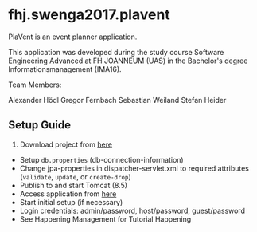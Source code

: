 # fhj.swenga2017.plavent

PlaVent is an event planner application.


This application was developed during the study course Software Engineering Advanced at FH JOANNEUM (UAS)
in the Bachelor's degree Informationsmanagement (IMA16).

Team Members:

Alexander Hödl
Gregor Fernbach
Sebastian Weiland
Stefan Heider

## Setup Guide
1. Download project from [here](https://github.com/sweiland/fhj.swenga2017.plavent/releases/tag/v0.0.1a2)
* Setup ``db.properties`` (db-connection-information)
* Change jpa-properties in dispatcher-servlet.xml to required attributes (``validate``, ``update``, or ``create-drop``)
* Publish to and start Tomcat (8.5)
* Access application from [here](http://localhost:8080/fhj.swenga2017.plavent/)
* Start initial setup (if necessary)
* Login credentials: admin/password, host/password, guest/password
* See Happening Management for Tutorial Happening